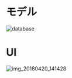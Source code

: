 # モデル

![database](https://user-images.githubusercontent.com/1773413/39032673-7f2d9f0e-44a9-11e8-82cb-e864ce463e04.png)

# UI

![img_20180420_141428](https://user-images.githubusercontent.com/1773413/39032776-f889b1e4-44a9-11e8-9923-0d9cb3f0ffd2.jpg)

